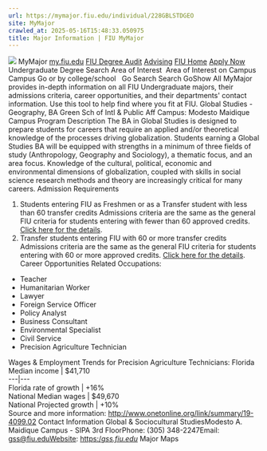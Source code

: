```yaml
---
url: https://mymajor.fiu.edu/individual/228GBLSTDGEO
site: MyMajor
crawled_at: 2025-05-16T15:48:33.050975
title: Major Information | FIU MyMajor
---
```


![](https://mymajor.fiu.edu/assets/logo-T4VPR2BI.png)
MyMajor
[my.fiu.edu](https://my.fiu.edu/)
[FIU Degree Audit](https://dasa.fiu.edu/all-departments/advising/panther-success-hub/panther-degree-audit/)
[Advising](https://advising.fiu.edu)
[FIU Home](https://www.fiu.edu/)
[Apply Now](https://admissions.fiu.edu/)
Undergraduate Degree Search
Area of Interest
​
Area of Interest
on
Campus
​
Campus
Go
or by college/school
​
​
Go
Search
Search
GoShow All
MyMajor provides in-depth information on all FIU Undergraduate majors, their admissions criteria, career opportunities, and their departments' contact information. Use this tool to help find where you fit at FIU.
Global Studies - Geography,
BA
Green Sch of Intl & Public Aff
Campus:
Modesto Maidique Campus
Program Description
The BA in Global Studies is designed to prepare students for careers that require an applied and/or theoretical knowledge of the processes driving globalization. Students earning a Global Studies BA will be equipped with strengths in a minimum of three fields of study (Anthropology, Geography and Sociology), a thematic focus, and an area focus. Knowledge of the cultural, political, economic and environmental dimensions of globalization, coupled with skills in social science research methods and theory are increasingly critical for many careers.
Admission Requirements
1. Students entering FIU as Freshmen or as a Transfer student with less than 60 transfer credits
Admissions criteria are the same as the general FIU criteria for students entering with fewer than 60 approved credits. [Click here for the details](http://admissions.fiu.edu/apply/freshman/).
2. Transfer students entering FIU with 60 or more transfer credits
Admissions criteria are the same as the general FIU criteria for students entering with 60 or more approved credits. [Click here for the details](http://admissions.fiu.edu/apply/transfer/).
Career Opportunities
Related Occupations:
  * Teacher
  * Humanitarian Worker
  * Lawyer
  * Foreign Service Officer
  * Policy Analyst
  * Business Consultant
  * Environmental Specialist
  * Civil Service
  * Precision Agriculture Technician


Wages & Employment Trends for Precision Agriculture Technicians:
Florida Median income | $41,710  
---|---  
Florida rate of growth | +16%  
National Median wages | $49,670  
National Projected growth | +10%  
Source and more information: <http://www.onetonline.org/link/summary/19-4099.02>
Contact Information
Global & Sociocultural StudiesModesto A. Maidique Campus - SIPA 3rd FloorPhone: (305) 348-2247Email: gss@fiu.eduWebsite: [https:/_gss.fiu.edu_](https://gss.fiu.edu/)
Major Maps
